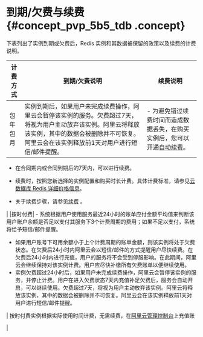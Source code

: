 # 到期/欠费与续费 {#concept_pvp_5b5_tdb .concept}

下表列出了实例到期或欠费后，Redis 实例和其数据被保留的政策以及续费的计费说明。

|计费方式|到期/欠费说明|续费说明|
|----|-------|----|
|包年包月|实例到期后，如果用户未完成续费操作，阿里云会暂停该实例的服务。欠费超过7天，将视为用户主动放弃该实例。阿里云将释放该实例，其中的数据会被删除并不可恢复。阿里云会在该实例释放前1天对用户进行短信/邮件提醒。| -   为避免错过续费时间而造成数据丢失，在购买实例后，您可以开通[自动续费](https://renew.console.aliyun.com/#/redis)。

-   在合同期内或合同到期后的7天内，可以进行续费。

-   续费时，按照您新选择的实例配置和购买时长计费。具体计费标准，请参见[云数据库 Redis 详细价格信息](https://www.aliyun.com/price/product?#/kvstore/detail)。

-   关于续费步骤，请参见[续费](../cn.zh-CN/用户指南/管理实例/续费.md#) 。

 |
|按时付费| -   系统根据用户使用服务最近24小时的账单应付金额平均值来判断该用户账户余额是否足以支付其服务下3个计费周期的费用；如果不足以支付，系统将给予短信/邮件提醒。
-   如果用户账号下可用余额小于上个计费周期的账单金额，则该实例将处于欠费状态。在欠费后24小时内阿里云会以短信/邮件的方式提醒用户尽快续费。在欠费后24小时内进行充值，用户的服务将不会受到停服影响。在此期间，阿里云会继续保持对该实例计费。用户应尽快补缴所有欠费账单以便继续使用。
-   实例欠费超过24小时后，如果用户未完成续费操作，阿里云会暂停该实例的服务，并停止计费。用户在进入欠费状态7天内充值补足欠费后，服务会自动开启，可以继续使用。欠费超过7天，将视为用户主动放弃该实例。阿里云将释放该实例，其中的数据会被删除并不可恢复。阿里云会在该实例释放前1天对用户进行短信/邮件提醒。

 | 按时付费实例根据实际使用时间计费，无需续费，在[阿里云管理控制台](https://home.console.aliyun.com/new#/)上充值账

 |

